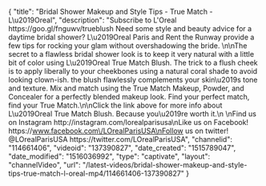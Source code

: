 {
    "title": "Bridal Shower Makeup and Style Tips - True Match - L\u2019Oreal",
    "description": "Subscribe to L'Oreal https:\/\/goo.gl\/fnguwv\/trueblush Need some style and beauty advice for a daytime bridal shower? L\u2019Oreal Paris and Rent the Runway provide a few tips for rocking your glam without overshadowing the bride. \n\nThe secret to a flawless bridal shower look is to keep it very natural with a little bit of color using L\u2019Oreal True Match Blush. The trick to a flush cheek is to apply liberally to your cheekbones using a natural coral shade to avoid looking clown-ish. the blush flawlessly complements your skin\u2019s tone and texture. Mix and match using the True Match Makeup, Powder, and Concealer for a perfectly blended makeup look. Find your perfect match, find your True Match.\n\nClick the link above for more info about L\u2019Oreal True Match Blush. Because you\u2019re worth it.\n \nFind us on Instagram http:\/\/instagram.com\/lorealparisusa\nLike us on Facebook! https:\/\/www.facebook.com\/LOrealParisUSA\nFollow us on twitter! @LOrealParisUSA https:\/\/twitter.com\/LOrealParisUSA",
    "channelid": "114661406",
    "videoid": "137390827",
    "date_created": "1515789047",
    "date_modified": "1516036992",
    "type": "captivate",
    "layout": "channelVideo",
    "url": "\/latest-videos\/bridal-shower-makeup-and-style-tips-true-match-l-oreal-mp4\/114661406-137390827"
}